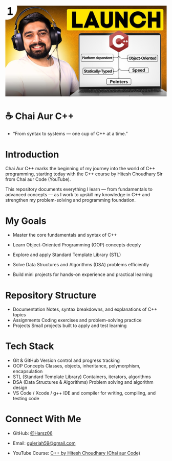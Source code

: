 <p align="center">
  <img src="assets/chai-aur-cpp.jpg" alt="Chai Aur C++ Banner" width="800">
</p>

# ☕ Chai Aur C++

- “From syntax to systems — one cup of C++ at a time.”

# Introduction

Chai Aur C++ marks the beginning of my journey into the world of C++ programming, starting today with the C++ course by Hitesh Choudhary Sir from Chai aur Code (YouTube).

This repository documents everything I learn — from fundamentals to advanced concepts — as I work to upskill my knowledge in C++ and strengthen my problem-solving and programming foundation.

# My Goals

- Master the core fundamentals and syntax of C++

- Learn Object-Oriented Programming (OOP) concepts deeply

- Explore and apply Standard Template Library (STL)

- Solve Data Structures and Algorithms (DSA) problems efficiently

- Build mini projects for hands-on experience and practical learning

# Repository Structure
  - Documentation	Notes, syntax breakdowns, and explanations of C++ topics
  - Assignments	Coding exercises and problem-solving practice
  - Projects	Small projects built to apply and test learning

# Tech Stack
 - Git & GitHub	Version control and progress tracking
 - OOP Concepts	Classes, objects, inheritance, polymorphism, encapsulation
 - STL (Standard Template Library)	Containers, iterators, algorithms
 - DSA (Data Structures & Algorithms)	Problem solving and algorithm design
 - VS Code / Xcode / g++	IDE and compiler for writing, compiling, and testing code
   
# Connect With Me

 - GitHub: [@Harsz06](https://x.com/harsz_06)

 - Email:	guleriah59@gmail.com

 - YouTube Course:	[C++ by Hitesh Choudhary (Chai aur Code)](https://www.youtube.com/watch?v=gCkPJTSZ9mU&list=PLu71SKxNbfoCPfgKZS8UE0MDuwiKvL8zi)
